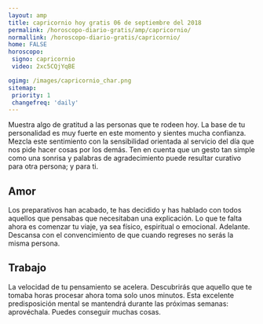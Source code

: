 ```yaml
---
layout: amp
title: capricornio hoy gratis 06 de septiembre del 2018 
permalink: /horoscopo-diario-gratis/amp/capricornio/
normallink: /horoscopo-diario-gratis/capricornio/
home: FALSE
horoscopo:
 signo: capricornio
 video: 2xc5CQjYqBE

ogimg: /images/capricornio_char.png
sitemap:
 priority: 1
 changefreq: 'daily'
---
```



Muestra algo de gratitud a las personas que te rodeen hoy. La base de tu personalidad es muy fuerte en este momento y sientes mucha confianza. Mezcla este sentimiento con la sensibilidad orientada al servicio del día que nos pide hacer cosas por los demás. Ten en cuenta que un gesto tan simple como una sonrisa y palabras de agradecimiento puede resultar curativo para otra persona; y para ti.

## Amor

Los preparativos han acabado, te has decidido y has hablado con todos aquellos que pensabas que necesitaban una explicación. Lo que te falta ahora es comenzar tu viaje, ya sea físico, espiritual o emocional. Adelante. Descansa con el convencimiento de que cuando regreses no serás la misma persona.

## Trabajo

La velocidad de tu pensamiento se acelera. Descubrirás que aquello que te tomaba horas procesar ahora toma solo unos minutos. Esta excelente predisposición mental se mantendrá durante las próximas semanas: aprovéchala. Puedes conseguir muchas cosas.